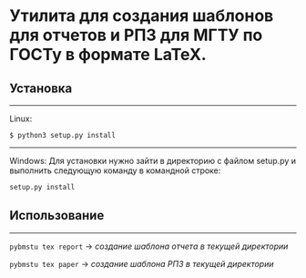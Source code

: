 # Утилита для создания шаблонов для отчетов и РПЗ для МГТУ по ГОСТу в формате LaTeX.

## Установка
---
Linux:
```shell
$ python3 setup.py install
```
---
Windows:
Для установки нужно зайти в директорию с файлом setup.py и выполнить следующую команду в командной строке:
```cmd
setup.py install
```


## Использование
---

`pybmstu tex report` -> *создание шаблона отчета в текущей директории*

`pybmstu tex paper` -> *создание шаблона РПЗ в текущей директории*

<!--
## Язык вёрстки схем алгоритмов:

---
### Синтаксис

1. Схема алгоритма обрамляется командами `[begin]..[end]`.
2. Далее нумеруются блоки, начиная с единицы.
> `N.` -> обычный прямоугольный блок  
> `N=` -> блок с данными (параллелограмм)  
> `N<{<блоки>}` -> цикл с предусловием.  
> `N>{<блоки>}` -> цикл с постусловием.  
> `N?{+<блоки>}{-<блоки>}` -> условие (`+` $-$ true; `-` $-$ false)  
3. `//[</>]` комментарии. По умолчанию слева `//<`; Для комментариев справа `//>`. 
4. `\n` перенос на новую строку в блоке.

---
### Пример: Файл alg.txt
```
[begin] // Алгоритм нахождения максимального из массива чисел
    1= массив A\nцелое n
    2. max := 0
    3< i < n // i := 1
    {
        1? A[i] > A[max]
        {+
            1. max := i
        }
        2. i := i + 1
    }
    4= вывод A[max]
[end]
```
-->
